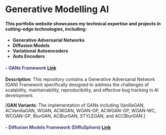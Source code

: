 # Generative Modelling AI

#### This portfolio website showcases my technical expertise and projects in cutting-edge technologies, including:

- **Generative Adversarial Networks**
- **Diffusion Models**
- **Variational Autoencoders**
- **Auto Encoders**

####  - <span style="color:#433878">GANs Framework</span> [Link](https://github.com/Karthi-DStech/Generative-Adversarial-Networks-Framework)

  **Description**: This repository contains a Generative Adversarial Network (GAN) Framework specifically designed to address the challenges of scalability, maintainability, reproducibility,   and effective bug tracking in AI development.

  [**GAN Variants**: The implementation of GANs including VanillaGAN, ACVanillaGAN, WGAN, ACWGAN, WGAN-GP, ACWGAN-GP, WGAN-WC, WCGAN-GP, BlurGAN, ACBlurGAN, STYLEGAN, and ACCBlurGAN.]

####  - <span style="color:#433878">Diffusion Models Framework (DiffuSphere)</span> [Link](https://github.com/Karthi-DStech/Generative-Adversarial-Networks-Framework)
